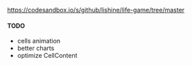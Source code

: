 https://codesandbox.io/s/github/lishine/life-game/tree/master

#### TODO

-   cells animation
-   better charts
-   optimize CellContent
